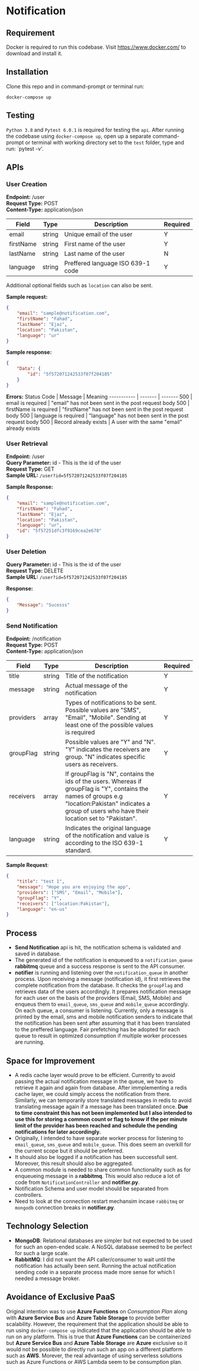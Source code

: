 # Notification

## Requirement
Docker is required to run this codebase. Visit https://www.docker.com/ to download and install it.

## Installation
Clone this repo and in command-prompt or terminal run:

`docker-compose up`

## Testing
`Python 3.8` and `Pytest 6.0.1` is required for testing the `api`. After running the codebase using `docker-compose up`, open up a separate command-prompt or terminal with working directory set to the `test` folder, type and run:
`pytest -v'. 

## APIs

### User Creation

**Endpoint:** /user\
**Request Type:** POST\
**Content-Type:** application/json

Field | Type | Description | Required
----- | ---- | ------------| --------
email | string | Unique email of the user | Y
firstName | string | First name of the user | Y
lastName | string | Last name of the user | N
language | string | Preffered language ISO 639-1 code | Y

Additional optional fields such as `location` can also be sent.

**Sample request:**
```json
{
    "email": "sample@notification.com",
    "firstName": "Fahad",
    "lastName": "Ejaz",
    "location": "Pakistan",
    "language": "ur"
}
```

**Sample response:**
```json
{
    "Data": {
        "id": "5f572071242533f07f204185"
    }
}
```

**Errors:**
Status Code | Message | Meaning
----------- | ------- | -------
500 | email is required | "email" has not been sent in the post request body
500 | firstName is required | "firstName" has not been sent in the post request body
500 | language is required | "language" has not been sent in the post request body
500 | Record already exists | A user with the same "email" already exists

### User Retrieval
**Endpoint:** /user\
**Query Parameter:** id - This is the id of the user\
**Request Type:** GET\
**Sample URL:** `/user?id=5f572071242533f07f204185`

**Sample Response:**
```json
{
    "email": "sample@notification.com",
    "firstName": "Fahad",
    "lastName": "Ejaz",
    "location": "Pakistan",
    "language": "ur",
    "id": "5f57251dfc3f9169cea2e678"
}
```

### User Deletion
**Query Parameter:** id - This is the id of the user\
**Request Type:** DELETE\
**Sample URL:** `/user?id=5f572071242533f07f204185`

**Response:**
```json
{
    "Message": "Sucesss"
}
```

### Send Notification

**Endpoint:** /notification\
**Request Type:** POST\
**Content-Type:** application/json

Field | Type | Description | Required
----- | ---- | ------------| --------
title | string | Title of the notification | Y
message | string | Actual message of the notification | Y
providers | array | Types of notifications to be sent. Possible values are "SMS", "Email", "Mobile". Sending at least one of the possible values is required | Y
groupFlag | string | Possible values are "Y" and "N". "Y" indicates the receivers are group. "N" indicates specific users as receivers. | Y
receivers | array | If groupFlag is "N", contains the ids of the users. Whereas if groupFlag is "Y", contains the names of groups e.g "location:Pakistan" indicates a group of users who have their location set to "Pakistan". | Y
language | string | Indicates the original language of the notification and value is according to the ISO 639-1 standard. | Y

**Sample Request**:
```json
{
    "title": "test 1",
    "message": "Hope you are enjoying the app",
    "providers": ["SMS", "Email", "Mobile"],
    "groupFlag": "Y",
    "receivers": ["location:Pakistan"],
    "language": "en-us"
}
```
## Process

- **Send Notification** api is hit, the notification schema is validated and saved in database. 
- The generated id of the notification is enqueued to a `notification_queue` **rabbitmq** queue and a success response is sent to the API consumer.
- **notifier** is running and listening over the `notification_queue` in another process. Upon receiving a message (notification id), it first retrieves the complete notification from the database. It checks the `groupFlag` and retrieves data of the users accordingly. It prepares notification message for each user on the basis of the providers (Email, SMS, Mobile) and enqueus them to `email_queue`, `sms_queue` and `mobile_queue` accordingly. On each queue, a consumer is listening. Currently, only a message is printed by the email, sms and mobile notification senders to indicate that the notification has been sent after assuming that it has been translated to the preffered language. Fair prefetching has be adopted for each queue to result in optimized consumption if multiple worker processes are running.

## Space for Improvement
- A redis cache layer would prove to be efficient. Currently to avoid passing the actual notification message in the queue, we have to retrieve it again and again from database. After immplementing a redis cache layer, we could simply access the notification from there. Similarly, we can temporarily store translated messages in redis to avoid translating message again if a message has been translated once. **Due to time constraint this has not been implemented but I also intended to use this for storing a common count or flag to know if the per minute limit of the provider has been reached and schedule the pending notifications for later accordingly.**
- Originally, I intended to have separate worker process for listening to `email_queue`, `sms_queue` and `mobile_queue`. This does seem an overkill for the current scope but it should be preferred.
- It should also be logged if a notification has been successfull sent. Moreover, this result should also be aggregated.
- A common module is needed to share common functionality such as for enqueueing message in a **rabbitmq**. This would also reduce a lot of code from `NotificationController` and **notifier.py**.
- Notification Schema and user model should be separated from controllers.
- Need to look at the connection restart mechansim incase `rabbitmq` or `mongodb` connection breaks in **notifier.py**.

## Technology Selection
- **MongoDB**: Relational databases are simpler but not expected to be used for such an open-ended scale. A NoSQL database seemed to be perfect for such a large scale.
- **RabbitMQ**: I did not want the API caller/consumer to wait until the notification has actually been sent. Running the actual notification sending code in a separate process made more sense for which I needed a message broker.

## Avoidance of Exclusive PaaS
Original intention was to use **Azure Functions** on *Consumption Plan* along with **Azure Service Bus** and **Azure Table Storage** to provide better scalability. However, the requirement that the application should be able to run using `docker-compose up` indicated that the application should be able to run on any platform. This is true that **Azure Functions** can be containerized but **Azure Service Bus** and **Azure Table Storage** are **Azure** exclusive so it would not be possible to directly run such an app on a different platform such as **AWS**. Morever, the real advantage of using serverless solutions such as Azure Functions or AWS Lambda seem to be consumption plan.